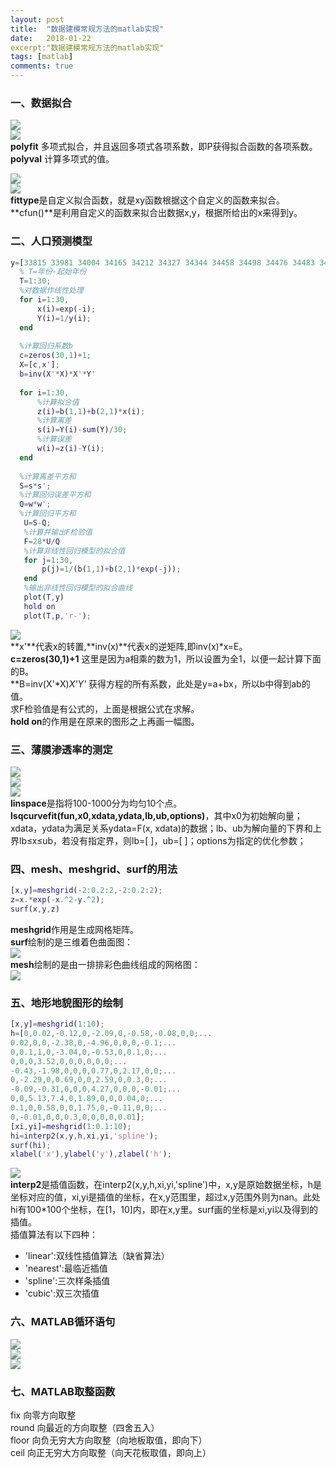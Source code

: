 ```yaml
---
layout: post
title:  "数据建模常规方法的matlab实现"
date:   2018-01-22
excerpt:"数据建模常规方法的matlab实现"
tags: [matlab]
comments: true
---
```

### 一、数据拟合
![](https://i.imgur.com/9u4vM1N.png)      
![](https://i.imgur.com/P1wnAWy.png)       
**polyfit** 多项式拟合，并且返回多项式各项系数，即P获得拟合函数的各项系数。      
**polyval** 计算多项式的值。    
         
      
![](https://i.imgur.com/YJpyhKA.png)           
![](https://i.imgur.com/XN50KNA.png)         
**fittype**是自定义拟合函数，就是xy函数根据这个自定义的函数来拟合。       
**cfun()**是利用自定义的函数来拟合出数据x,y，根据所给出的x来得到y。        

### 二、人口预测模型
``` matlab
y=[33815 33981 34004 34165 34212 34327 34344 34458 34498 34476 34483 34488 34513 34497 34511 34520 34507 34509 34521 34513 34515 34517 34519 34519 34521 34521 34523 34525 34525 34527];
  % T=年份-起始年份
  T=1:30;
  %对数据作线性处理
  for i=1:30,
      x(i)=exp(-i);
      Y(i)=1/y(i);
  end
  
  %计算回归系数b
  c=zeros(30,1)+1;
  X=[c,x'];
  b=inv(X'*X)*X'*Y'
  
  for i=1:30,
      %计算拟合值
      z(i)=b(1,1)+b(2,1)*x(i);
      %计算离差
      s(i)=Y(i)-sum(Y)/30;
      %计算误差
      w(i)=z(i)-Y(i);
  end
  
  %计算离差平方和
  S=s*s';
  %计算回归误差平方和
  Q=w*w';
  %计算回归平方和
   U=S-Q;
   %计算并输出F检验值
   F=28*U/Q
   %计算非线性回归模型的拟合值
   for j=1:30,
       p(j)=1/(b(1,1)+b(2,1)*exp(-j));
   end
   %输出非线性回归模型的拟合曲线
   plot(T,y)
   hold on
   plot(T,p,'r-');
```
![](https://i.imgur.com/nG5Vjs5.png)       
**x'**代表x的转置,**inv(x)**代表x的逆矩阵,即inv(x)*x=E。        
**c=zeros(30,1)+1** 这里是因为a相乘的数为1，所以设置为全1，以便一起计算下面的B。        
**B=inv(X'*X)*X'*Y'** 获得方程的所有系数，此处是y=a+bx，所以b中得到ab的值。        
求F检验值是有公式的，上面是根据公式在求解。         
**hold on**的作用是在原来的图形之上再画一幅图。         

### 三、薄膜渗透率的测定
![](https://i.imgur.com/yeieXS9.png)         
![](https://i.imgur.com/PNiKkjp.png)         
![](https://i.imgur.com/n1wFjZW.png)       
**linspace**是指将100-1000分为均匀10个点。            
**lsqcurvefit(fun,x0,xdata,ydata,lb,ub,options)**，其中x0为初始解向量；xdata，ydata为满足关系ydata=F(x, xdata)的数据；lb、ub为解向量的下界和上界lb≤x≤ub，若没有指定界，则lb=[ ]，ub=[ ]；options为指定的优化参数；        

### 四、mesh、meshgrid、surf的用法
``` matlab
[x,y]=meshgrid(-2:0.2:2,-2:0.2:2);
z=x.*exp(-x.^2-y.^2);
surf(x,y,z)
```
**meshgrid**作用是生成网格矩阵。      
**surf**绘制的是三维着色曲面图：        
![](https://i.imgur.com/ZFWrGlX.png)        
**mesh**绘制的是由一排排彩色曲线组成的网格图：        
![](https://i.imgur.com/DMUSYpl.png)        


### 五、地形地貌图形的绘制
``` matlab
[x,y]=meshgrid(1:10);
h=[0,0.02,-0.12,0,-2.09,0,-0.58,-0.08,0,0;...
0.02,0,0,-2.38,0,-4.96,0,0,0,-0.1;...
0,0.1,1,0,-3.04,0,-0.53,0,0.1,0;...
0,0,0,3.52,0,0,0,0,0,0;...
-0.43,-1.98,0,0,0,0.77,0,2.17,0,0;...
0,-2.29,0,0.69,0,0,2.59,0,0.3,0;...
-0.09,-0.31,0,0,0,4.27,0,0,0,-0.01;...
0,0,5.13,7.4,0,1.89,0,0,0.04,0;...
0.1,0,0.58,0,0,1.75,0,-0.11,0,0;...
0,-0.01,0,0,0.3,0,0,0,0,0.01];
[xi,yi]=meshgrid(1:0.1:10);
hi=interp2(x,y,h,xi,yi,'spline');
surf(hi);
xlabel('x'),ylabel('y'),zlabel('h');
```
![](https://i.imgur.com/4VGQFnT.png)        
**interp2**是插值函数，在interp2(x,y,h,xi,yi,'spline')中，x,y是原始数据坐标，h是坐标对应的值，xi,yi是插值的坐标，在x,y范围里，超过x,y范围外则为nan。此处hi有100*100个坐标，在[1，10]内，即在x,y里。surf画的坐标是xi,yi以及得到的插值。      
插值算法有以下四种：               
- 'linear':双线性插值算法（缺省算法）       
- 'nearest':最临近插值       
- 'spline':三次样条插值        
- 'cubic':双三次插值          

### 六、MATLAB循环语句
![](https://i.imgur.com/tvE1rTT.png)           
![](https://i.imgur.com/KVgNek3.png)           
![](https://i.imgur.com/2Qz7uv2.png)         

### 七、MATLAB取整函数
fix    向零方向取整        
round  向最近的方向取整（四舍五入）        
floor  向负无穷大方向取整（向地板取值，即向下）        
ceil   向正无穷大方向取整（向天花板取值，即向上）            



 

